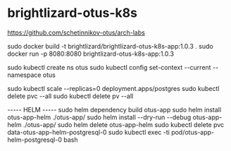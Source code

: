 # brightlizard-otus-k8s
https://github.com/schetinnikov-otus/arch-labs

sudo docker build -t brightlizard/brightlizard-otus-k8s-app:1.0.3 .
sudo docker run -p 8080:8080 brightlizard-otus-k8s-app:1.0.3

sudo kubectl create ns otus
sudo kubectl config set-context --current --namespace otus

sudo kubectl scale --replicas=0 deployment.apps/postgres
sudo kubectl delete pvc --all
sudo kubectl delete pv --all


----- HELM -----
sudo helm dependency build otus-app
sudo helm install otus-app-helm ./otus-app/
sudo helm install --dry-run --debug otus-app-helm ./otus-app/
sudo helm delete otus-app-helm
sudo kubectl delete pvc data-otus-app-helm-postgresql-0
sudo kubectl exec -ti pod/otus-app-helm-postgresql-0 bash